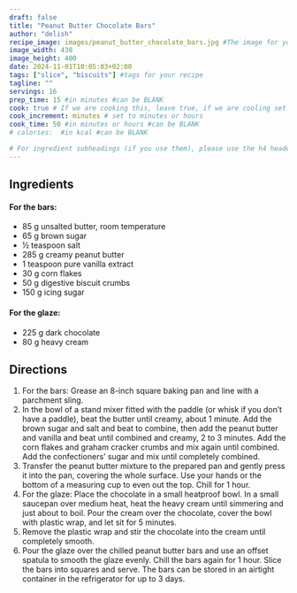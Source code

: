 ```yaml
---
draft: false
title: "Peanut Butter Chocolate Bars"
author: "delish"
recipe_image: images/peanut_butter_chocolate_bars.jpg #The image for your recipe
image_width: 438
image_height: 400
date: 2024-11-01T10:05:03+02:00
tags: ["slice", "biscuits"] #tags for your recipe
tagline: ""
servings: 16
prep_time: 15 #in minutes #can be BLANK
cook: true # If we are cooking this, leave true, if we are cooling set to false
cook_increment: minutes # set to minutes or hours
cook_time: 50 #in minutes or hours #can be BLANK
# calories:  #in kcal #can be BLANK

# For ingredient subheadings (if you use them), please use the h4 header.  For print view I have those elements targeted
---
```



## Ingredients

#### For the bars:
- 85 g unsalted butter, room temperature
- 65 g brown sugar
- ½ teaspoon salt
- 285 g creamy peanut butter
- 1 teaspoon pure vanilla extract
- 30 g corn flakes
- 50 g digestive biscuit crumbs
- 150 g icing sugar

#### For the glaze:
- 225 g dark chocolate
- 80 g heavy cream

## Directions

1. For the bars: Grease an 8-inch square baking pan and line with a parchment sling.
2. In the bowl of a stand mixer fitted with the paddle (or whisk if you don’t have a paddle), beat the butter until creamy, about 1 minute. Add the brown sugar and salt and beat to combine, then add the peanut butter and vanilla and beat until combined and creamy, 2 to 3 minutes. Add the corn flakes and graham cracker crumbs and mix again until combined. Add the confectioners’ sugar and mix until completely combined.
3. Transfer the peanut butter mixture to the prepared pan and gently press it into the pan, covering the whole surface. Use your hands or the bottom of a measuring cup to even out the top. Chill for 1 hour.
4. For the glaze: Place the chocolate in a small heatproof bowl. In a small saucepan over medium heat, heat the heavy cream until simmering and just about to boil. Pour the cream over the chocolate, cover the bowl with plastic wrap,  and let sit for 5 minutes.
5. Remove the plastic wrap and stir the chocolate into the cream until completely smooth.
6. Pour the glaze over the chilled peanut butter bars and use an offset spatula to smooth the glaze evenly. Chill the bars again for 1 hour. Slice the bars into squares and serve. The bars can be stored in an airtight container in the refrigerator for up to 3 days.